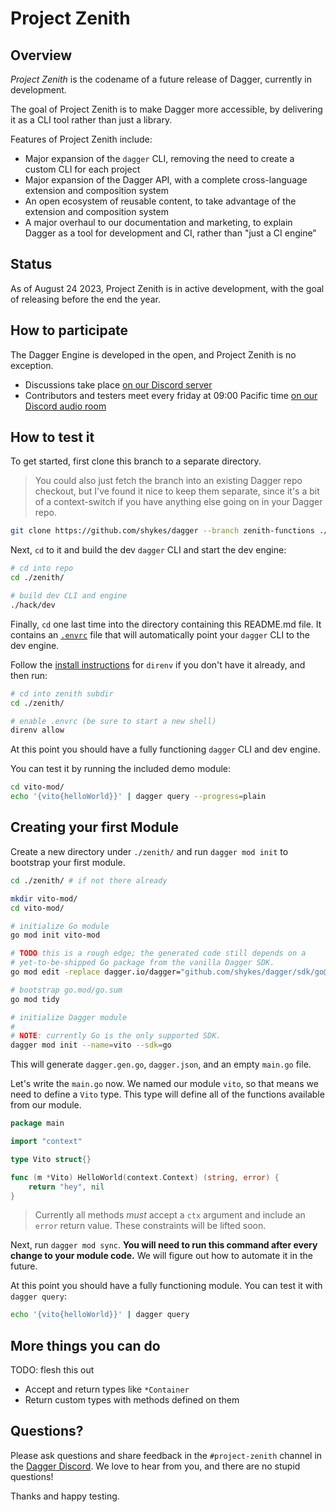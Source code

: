 # Project Zenith

## Overview

*Project Zenith* is the codename of a future release of Dagger, currently in development.

The goal of Project Zenith is to make Dagger more accessible, by delivering it as a CLI tool rather than just a library.

Features of Project Zenith include:

* Major expansion of the `dagger` CLI, removing the need to create a custom CLI for each project
* Major expansion of the Dagger API, with a complete cross-language extension and composition system
* An open ecosystem of reusable content, to take advantage of the extension and composition system
* A major overhaul to our documentation and marketing, to explain Dagger as a tool for development and CI, rather than "just a CI engine"

## Status

As of August 24 2023, Project Zenith is in active development, with the goal of releasing before the end the year.

## How to participate

The Dagger Engine is developed in the open, and Project Zenith is no exception.

* Discussions take place [on our Discord server](https://discord.com/channels/707636530424053791/1120503349599543376)
* Contributors and testers meet every friday at 09:00 Pacific time [on our Discord audio room](https://discord.com/channels/707636530424053791/911305510882513037)


## How to test it

To get started, first clone this branch to a separate directory.

> You could also just fetch the branch into an existing Dagger repo checkout,
> but I've found it nice to keep them separate, since it's a bit of a
> context-switch if you have anything else going on in your Dagger repo.

```sh
git clone https://github.com/shykes/dagger --branch zenith-functions ./zenith/
```

Next, `cd` to it and build the dev `dagger` CLI and start the dev engine:

```sh
# cd into repo
cd ./zenith/

# build dev CLI and engine
./hack/dev
```

Finally, `cd` one last time into the directory containing this README.md file.
It contains an [`.envrc`][direnv] file that will automatically point your
`dagger` CLI to the dev engine.

Follow the [install instructions][direnv] for `direnv` if you don't have it
already, and then run:

[direnv]: https://direnv.net/

```sh
# cd into zenith subdir
cd ./zenith/

# enable .envrc (be sure to start a new shell)
direnv allow
```

At this point you should have a fully functioning `dagger` CLI and dev engine.

You can test it by running the included demo module:

```sh
cd vito-mod/
echo '{vito{helloWorld}}' | dagger query --progress=plain
```

## Creating your first Module

Create a new directory under `./zenith/` and run `dagger mod init` to
bootstrap your first module.

```sh
cd ./zenith/ # if not there already

mkdir vito-mod/
cd vito-mod/

# initialize Go module
go mod init vito-mod

# TODO this is a rough edge; the generated code still depends on a
# yet-to-be-shipped Go package from the vanilla Dagger SDK.
go mod edit -replace dagger.io/dagger="github.com/shykes/dagger/sdk/go@v0.0.0-20230912080048-61eaca787720"

# bootstrap go.mod/go.sum
go mod tidy

# initialize Dagger module
#
# NOTE: currently Go is the only supported SDK.
dagger mod init --name=vito --sdk=go
```

This will generate `dagger.gen.go`, `dagger.json`, and an empty `main.go` file.

Let's write the `main.go` now. We named our module `vito`, so that means we
need to define a `Vito` type. This type will define all of the functions
available from our module.

```go
package main

import "context"

type Vito struct{}

func (m *Vito) HelloWorld(context.Context) (string, error) {
	return "hey", nil
}
```

> Currently all methods _must_ accept a `ctx` argument and include an `error`
> return value. These constraints will be lifted soon.

Next, run `dagger mod sync`. **You will need to run this command after every
change to your module code.** We will figure out how to automate it in the
future.

At this point you should have a fully functioning module. You can test it with
`dagger query`:

```sh
echo '{vito{helloWorld}}' | dagger query
```

## More things you can do

TODO: flesh this out

* Accept and return types like `*Container`
* Return custom types with methods defined on them

## Questions?

Please ask questions and share feedback in the `#project-zenith` channel in the
[Dagger Discord](https://discord.gg/dagger-io). We love to hear from you, and
there are no stupid questions!

Thanks and happy testing.
